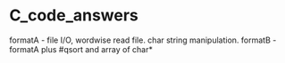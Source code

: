 # C_code_answers

formatA - file I/O, wordwise read file. char string manipulation.
formatB - formatA plus #qsort and array of char*

